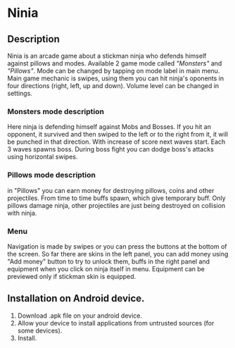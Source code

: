 # Ninia

## Description

Ninia is an arcade game about a stickman ninja who defends himself against pillows and modes. Available 2 game mode called *"Monsters"* and *"Pillows"*. Mode can be changed by tapping on mode label in main menu. Main game mechanic is swipes, using them you can hit ninja's oponents in four directions (right, left, up and down). Volume level can be changed in settings.

### Monsters mode description
Here ninja is defending himself against Mobs and Bosses. If you hit an opponent, it survived and then swiped to the left or to the right from it, it will be punched in that direction. With increase of score next waves start. Each 3 waves spawns boss. During boss fight you can dodge boss's attacks using horizontal swipes. 

### Pillows mode description
in "Pillows" you can earn money for destroying pillows, coins and other projectiles. From time to time buffs spawn, which give temporary buff. Only pillows damage ninja, other projectiles are just being destroyed on collision with ninja.

### Menu
Navigation is made by swipes or you can press the buttons at the bottom of the screen. So far there are skins in the left panel, you can add money using "Add money" button to try to unlock them, buffs in the right panel and equipment when you click on ninja itself in menu. Equipment can be previewed only if stickman skin is equipped.

## Installation on Android device.
1. Download .apk file on your android device.
2. Allow your device to install applications from untrusted sources (for some devices).
3. Install.

